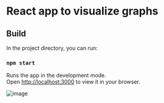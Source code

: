 # React app to visualize graphs

## Build

In the project directory, you can run:

### `npm start`

Runs the app in the development mode.\
Open [http://localhost:3000](http://localhost:3000) to view it in your browser.


![image](https://github.com/Antonov548/jsigraph/assets/22891541/087f60b3-293d-4780-9c85-148eba2827c4)
